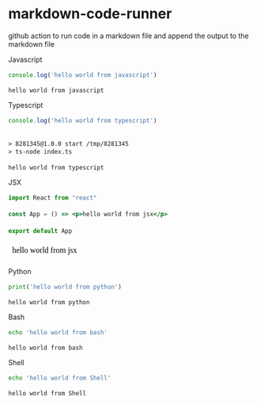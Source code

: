 # markdown-code-runner
github action to run code in a markdown file and append the output to the markdown file

Javascript
``` js
console.log('hello world from javascript')
```

``` markdown-code-runner output
hello world from javascript
```

Typescript
``` ts
console.log('hello world from typescript')
```

``` markdown-code-runner output

> 8281345@1.0.0 start /tmp/8281345
> ts-node index.ts

hello world from typescript
```

JSX
``` jsx
import React from "react"

const App = () => <p>hello world from jsx</p>

export default App
```

<!-- markdown-code-runner image-start -->

![rendered jsx](./README.4.png)

<!-- markdown-code-runner image-end -->

Python
``` py
print('hello world from python')
```

``` markdown-code-runner output
hello world from python
```

Bash
``` bash
echo 'hello world from bash'
```

``` markdown-code-runner output
hello world from bash
```

Shell
``` sh
echo 'hello world from Shell'
```

``` markdown-code-runner output
hello world from Shell
```
